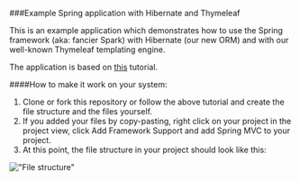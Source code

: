 ###Example Spring application with Hibernate and Thymeleaf

This is an example application which demonstrates how to use the Spring framework (aka: fancier Spark) with Hibernate (our new ORM) and with our well-known Thymeleaf templating engine.

The application is based on [this](http://websystique.com/springmvc/spring-4-mvc-and-hibernate4-integration-example-using-annotations/)  tutorial.

####How to make it work on your system:
1. Clone or fork this repository or follow the above tutorial and create the file structure and the files yourself.
2. If you added your files by copy-pasting, right click on your project in the project view, click Add Framework Support and add Spring MVC to your project.
3. At this point, the file structure in your project should look like this:

!["File structure"](http://imgur.com/a/OF5XQ)

